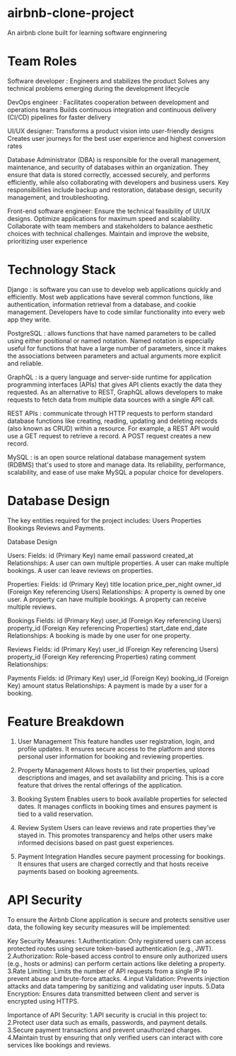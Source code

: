 # airbnb-clone-project
An airbnb clone built for learning software enginnering
# Team Roles
Software developer :
Engineers and stabilizes the product
Solves any technical problems emerging during the development lifecycle

DevOps engineer :
Facilitates cooperation between development and operations teams
Builds continuous integration and continuous delivery (CI/CD) pipelines for faster delivery

UI/UX designer:
Transforms a product vision into user-friendly designs
Creates user journeys for the best user experience and highest conversion rates

Database Administrator (DBA) 
is responsible for the overall management, maintenance, and security of databases within an organization.
They ensure that data is stored correctly, accessed securely, and performs efficiently,
while also collaborating with developers and business users. Key responsibilities include backup and restoration,
database design, security management, and troubleshooting. 

Front-end software engineer:
Ensure the technical feasibility of UI/UX designs. Optimize applications for maximum speed and scalability.
Collaborate with team members and stakeholders to balance aesthetic choices with technical challenges. 
Maintain and improve the website, prioritizing user experience

# Technology Stack
Django : is software you can use to develop web applications quickly and efficiently.
Most web applications have several common functions, like authentication, 
information retrieval from a database, and cookie management. 
Developers have to code similar functionality into every web app they write.

PostgreSQL : allows functions that have named parameters to be called using either positional or named notation.
Named notation is especially useful for functions that have a large number of parameters,
since it makes the associations between parameters and actual arguments more explicit and reliable.

GraphQL : is a query language and server-side runtime for application programming interfaces (APIs) 
that gives API clients exactly the data they requested.
As an alternative to REST, GraphQL allows developers to 
make requests to fetch data from multiple data sources with a single API call.

REST APIs : communicate through HTTP requests to perform standard database functions 
like creating, reading, updating and deleting records (also known as CRUD) within a resource. 
For example, a REST API would use a GET request to retrieve a record. 
A POST request creates a new record.

MySQL : is an open source relational database management system (RDBMS) that's used to store and manage data. 
Its reliability, performance, scalability, and ease of use make MySQL a popular choice for developers.

# Database Design
The key entities required for the project includes:
Users
Properties 
Bookings 
Reviews
and Payments.

 Database Design

Users:
Fields:
   id (Primary Key)
   name
   email
   password
   created_at
  Relationships:
   A user can own multiple properties.
   A user can make multiple bookings.
   A user can leave reviews on properties.

 Properties:
 Fields:
   id (Primary Key)
   title
   location
   price_per_night
   owner_id (Foreign Key referencing Users)
Relationships:
   A property is owned by one user.
   A property can have multiple bookings.
   A property can receive multiple reviews.
   
 Bookings
Fields:
   id (Primary Key)
   user_id (Foreign Key referencing Users)
   property_id (Foreign Key referencing Properties)
   start_date
   end_date
Relationships:
A booking is made by one user for one property.

 Reviews
Fields:
   id (Primary Key)
   user_id (Foreign Key referencing Users)
   property_id (Foreign Key referencing Properties)
   rating
   comment
   Relationships:
   
Payments
Fields:
   id (Primary Key)
   user_id (Foreign Key)
   booking_id (Foreign Key)
   amount
   status
  Relationships:
 A payment is made by a user for a booking.

 # Feature Breakdown

1. User Management
This feature handles user registration, login, and profile updates. It ensures secure access to the platform and stores personal user information for booking and reviewing properties.

2. Property Management
Allows hosts to list their properties, upload descriptions and images, and set availability and pricing. This is a core feature that drives the rental offerings of the application.

3. Booking System
Enables users to book available properties for selected dates. It manages conflicts in booking times and ensures payment is tied to a valid reservation.

4. Review System
Users can leave reviews and rate properties they’ve stayed in. This promotes transparency and helps other users make informed decisions based on past guest experiences.

5. Payment Integration
Handles secure payment processing for bookings. It ensures that users are charged correctly and that hosts receive payments based on booking agreements.

# API Security

To ensure the Airbnb Clone application is secure and protects sensitive user data, the following key security measures will be implemented:

Key Security Measures:
  1.Authentication: Only registered users can access protected routes using secure token-based authentication (e.g., JWT).
  2.Authorization: Role-based access control to ensure only authorized users (e.g., hosts or admins) can perform certain actions like deleting a property.
  3.Rate Limiting: Limits the number of API requests from a single IP to prevent abuse and brute-force attacks.
  4.input Validation: Prevents injection attacks and data tampering by sanitizing and validating user inputs.
  5.Data Encryption: Ensures data transmitted between client and server is encrypted using HTTPS.
  
Importance of API Security:
1.API security is crucial in this project to:
2.Protect user data such as emails, passwords, and payment details.
3.Secure payment transactions and prevent unauthorized charges.
4.Maintain trust by ensuring that only verified users can interact with core services like bookings and reviews.


